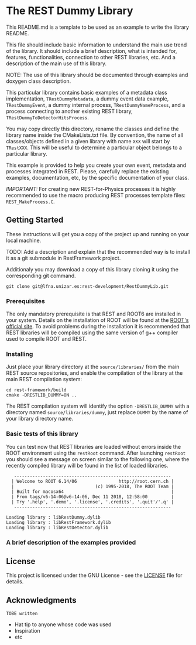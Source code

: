 # The REST Dummy Library

This README.md is a template to be used as an example to write the library README. 

This file should include basic information to understand the main use trend of the library. It should include a brief description, what is intended for, features, functionalities, connection to other REST libraries, etc. And a description of the main use of this library.
    
NOTE: The use of this library should be documented through examples and doxygen class description.

This particular library contains basic examples of a metadata class implementation, `TRestDummyMetadata`, a dummy event data example, `TRestDummyEvent`, a dummy internal process, `TRestDummyNameProcess`, and a process connecting to another existing REST library, `TRestDummyToDetectorHitsProcess`.

You may copy directly this directory, rename the classes and define the library name inside the CMakeLists.txt file. By convention, the name of all classes/objects defined in a given library with name `XXX` will start by `TRestXXX`. This will be useful to determine a particular object belongs to a particular library.

This example is provided to help you create your own event, metadata and processes integrated in REST. Please, carefully replace the existing examples, documentation, etc, by the specific documentation of your class.

*IMPORTANT:* For creating new REST-for-Physics processes it is highly recommended to use the macro producing REST processes template files: `REST_MakeProcess.C`.

## Getting Started

These instructions will get you a copy of the project up and running on your local machine.

TODO: Add a description and explain that the recommended way is to install it as a git submodule in RestFramework project.

Additionaly you may download a copy of this library cloning it using the corresponding git command.

```
git clone git@lfna.unizar.es:rest-development/RestDummyLib.git
```

### Prerequisites

The only mandatory prerequisite is that REST and ROOT6 are installed in your system. Details on the installation of ROOT will be found at the [ROOT's official site](root.cern.ch). 
To avoid problems during the installation it is recommended that REST libraries will be compiled using the same version of g++ compiler used to compile ROOT and REST.


### Installing

Just place your library directory at the `source/libraries/` from the main REST source repositories, and enable the compilation of the library at the main REST compilation system:

```
cd rest-framework/build
cmake -DRESTLIB_DUMMY=ON ..
```

The REST compilation system will identify the option `-DRESTLIB_DUMMY` with a directory named `source/libraries/dummy`, just replace `DUMMY` by the name of your library directory name.


### Basic tests of this library

You can test now that REST libraries are loaded without errors inside the ROOT environment using the `restRoot` command. After launching `restRoot` you should see a message on screen similar to the following one, where the recently compiled library will be found in the list of loaded libraries.

```
   ------------------------------------------------------------
  | Welcome to ROOT 6.14/06                http://root.cern.ch |
  |                               (c) 1995-2018, The ROOT Team |
  | Built for macosx64                                         |
  | From tags/v6-14-06@v6-14-06, Dec 11 2018, 12:58:00         |
  | Try '.help', '.demo', '.license', '.credits', '.quit'/'.q' |
   ------------------------------------------------------------

Loading library : libRestDummy.dylib
Loading library : libRestFramework.dylib
Loading library : libRestDetector.dylib
```

### A brief description of the examples provided

## License

This project is licensed under the GNU License - see the [LICENSE](https://github.com/rest-for-physics/framework/blob/master/LICENCE) file for details.

## Acknowledgments

`TOBE written`

* Hat tip to anyone whose code was used
* Inspiration
* etc

